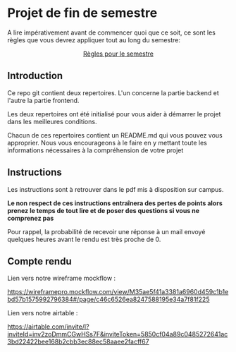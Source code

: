 # Projet de fin de semestre

A lire impérativement avant de commencer quoi que ce soit, ce sont les règles que vous devrez appliquer tout au long du semestre:

<p align="center">
 <a href="https://github.com/clementAC/Instructions-Technologies-Web-OCRES-Ing4/blob/master/README.md">Règles pour le semestre</a>
</p>

## Introduction

Ce repo git contient deux repertoires. L'un concerne la partie backend et l'autre la partie frontend.

Les deux repertoires ont été initialisé pour vous aider à démarrer le projet dans les meilleures conditions.

Chacun de ces repertoires contient un README.md qui vous pouvez vous approprier. Nous vous encourageons à le faire en y mettant toute les informations nécessaires à la compréhension de votre projet

## Instructions

Les instructions sont à retrouver dans le pdf mis à disposition sur campus.

**Le non respect de ces instructions entraînera des pertes de points alors prenez le temps de tout lire et de poser des questions si vous ne comprenez pas**

Pour rappel, la probabilité de recevoir une réponse à un mail envoyé quelques heures avant le rendu est très proche de 0.


## Compte rendu

Lien vers notre wireframe mockflow :

https://wireframepro.mockflow.com/view/M35ae5f41a3381a6960d459c1b1ebd57b1575992796384#/page/c46c6526ea8247588195e34a7f81f225

Lien vers notre airtable :

https://airtable.com/invite/l?inviteId=inv2zoDmmCGwHSs7F&inviteToken=5850cf04a89c0485272641ac3bd22422bee168b2cbb3ec88ec58aaee2facff67
